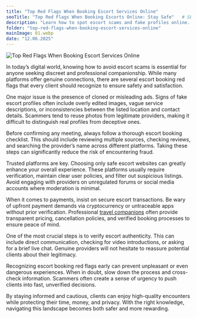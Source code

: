 ```yaml
---
title: "Top Red Flags When Booking Escort Services Online"
seoTitle: "Top Red Flags When Booking Escorts Online: Stay Safe"   # SEO Title для head
description: "Learn how to spot escort scams and fake profiles online. Use a smart booking checklist, verify authenticity, and protect your privacy on safe escort platforms"
folder: "top-red-flags-when-booking-escort-services-online"
mainImage: 01.webp
date: "12.06.2025"
---
```


![Top Red Flags When Booking Escort Services Online](/assets/img/media/top-red-flags-when-booking-escort-services-online/01.webp)

In today’s digital world, knowing how to avoid escort scams is essential for anyone seeking discreet and professional companionship. While many platforms offer genuine connections, there are several escort booking red flags that every client should recognize to ensure safety and satisfaction.

One major issue is the presence of cloned or misleading ads. Signs of fake escort profiles often include overly edited images, vague service descriptions, or inconsistencies between the listed location and contact details. Scammers tend to reuse photos from legitimate providers, making it difficult to distinguish real profiles from deceptive ones.

Before confirming any meeting, always follow a thorough escort booking checklist. This should include reviewing multiple sources, checking reviews, and searching the provider’s name across different platforms. Taking these steps can significantly reduce the risk of encountering fraud.

Trusted platforms are key. Choosing only safe escort websites can greatly enhance your overall experience. These platforms usually require verification, maintain clear user policies, and filter out suspicious listings. Avoid engaging with providers on unregulated forums or social media accounts where moderation is minimal.

When it comes to payments, insist on secure escort transactions. Be wary of upfront payment demands via cryptocurrency or untraceable apps without prior verification. Professional <a href="https://mgtimes.ae/services/models-for-travel-support">travel companions</a> often provide transparent pricing, cancellation policies, and verified booking processes to ensure peace of mind.

One of the most crucial steps is to verify escort authenticity. This can include direct communication, checking for video introductions, or asking for a brief live chat. Genuine providers will not hesitate to reassure potential clients about their legitimacy.

Recognizing escort booking red flags early can prevent unpleasant or even dangerous experiences. When in doubt, slow down the process and cross-check information. Scammers often create a sense of urgency to push clients into fast, unverified decisions.

By staying informed and cautious, clients can enjoy high-quality encounters while protecting their time, money, and privacy. With the right knowledge, navigating this landscape becomes both safer and more rewarding.
